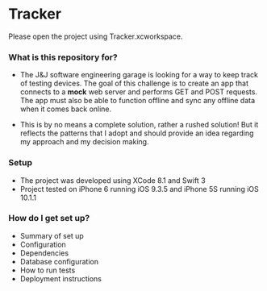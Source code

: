 # Tracker #

Please open the project using Tracker.xcworkspace.

### What is this repository for? ###

* The J&J software engineering garage is looking for a way to keep track of testing devices. The goal of this challenge is to create an app that connects to a **mock** web server and performs GET and POST requests. The app must also be able to function offline and sync any offline data when it comes back online.

* This is by no means a complete solution, rather a rushed solution! But it reflects the patterns that I adopt and should provide an idea regarding my approach and my decision making.

### Setup ###
* The project was developed using XCode 8.1 and Swift 3
* Project tested on iPhone 6 running iOS 9.3.5 and iPhone 5S running iOS 10.1.1

### How do I get set up? ###

* Summary of set up
* Configuration
* Dependencies
* Database configuration
* How to run tests
* Deployment instructions
